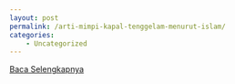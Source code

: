 ```yaml
---
layout: post
permalink: /arti-mimpi-kapal-tenggelam-menurut-islam/
categories:
    - Uncategorized
---
```


[Baca Selengkapnya](/10)